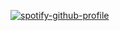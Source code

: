 [![spotify-github-profile](https://spotify-github-profile.kittinanx.com/api/view?uid=31my2l6fousgzf6m6jz5reegyjy4&cover_image=true&theme=natemoo-re&show_offline=false&background_color=121212&interchange=false&bar_color=53b14f&bar_color_cover=false)](https://github.com/kittinan/spotify-github-profile)
<img src="https://github.com/user-attachments/assets/e06ac1be-41d9-4925-98dd-7e9f313df43d" alt="">

